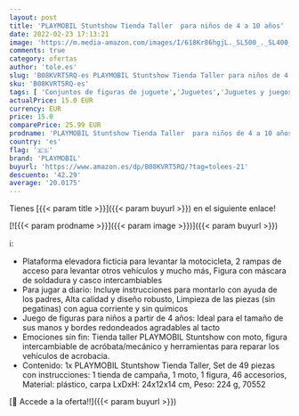 ```yaml
---
layout: post
title: 'PLAYMOBIL Stuntshow Tienda Taller  para niños de 4 a 10 años'
date: 2022-02-23 17:13:21
image: 'https://m.media-amazon.com/images/I/618Kr86hgjL._SL500_._SL400_.jpg'
comments: true
category: ofertas
author: 'tole.es'
slug: 'B08KVRT5RQ-es PLAYMOBIL Stuntshow Tienda Taller para niños de 4 a 10 años'
sku: 'B08KVRT5RQ-es'
tags: [ 'Conjuntos de figuras de juguete','Juguetes','Juguetes y juegos','Muñecos y figuras','playmobil', ]
actualPrice: 15.0 EUR
currency: EUR
price: 15.0
comparePrice: 25.99 EUR
prodname: 'PLAYMOBIL Stuntshow Tienda Taller  para niños de 4 a 10 años'
country: 'es'
flag: '🇪🇸'
brand: 'PLAYMOBIL'
buyurl: 'https://www.amazon.es/dp/B08KVRT5RQ/?tag=tolees-21'
descuento: '42.29'
average: '20.0175'
---
```


Tienes [{{< param title >}}]({{< param buyurl >}}) en el siguiente enlace!

[![{{< param prodname >}}]({{< param image >}})]({{< param buyurl >}})

ℹ️:

- Plataforma elevadora ficticia para levantar la motocicleta, 2 rampas de acceso para levantar otros vehículos y mucho más, Figura con máscara de soldadura y casco intercambiables
- Para jugar a diario: Incluye instrucciones para montarlo con ayuda de los padres, Alta calidad y diseño robusto, Limpieza de las piezas (sin pegatinas) con agua corriente y sin químicos
- Juego de figuras para niños a partir de 4 años: Ideal para el tamaño de sus manos y bordes redondeados agradables al tacto
- Emociones sin fin: Tienda taller PLAYMOBIL Stuntshow con moto, figura intercambiable de acróbata/mecánico y herramientas para reparar los vehículos de acrobacia.
- Contenido: 1x PLAYMOBIL Stuntshow Tienda Taller, Set de 49 piezas con instrucciones: 1 tienda de campaña, 1 moto, 1 figura, 46 accesorios, Material: plástico, carpa LxDxH: 24x12x14 cm, Peso: 224 g, 70552

[🛒 Accede a la oferta!!]({{< param buyurl >}})
